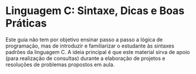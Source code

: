  # Linguagem C: Sintaxe, Dicas e Boas Práticas

 Este guia não tem por objetivo ensinar passo a passo a lógica de programação, mas de introduzir e familiarizar o estudante às sintaxes padrões da linguagem C.
 A ideia principal é que este material sirva de apoio (para realização de consultas) durante a elaboração de projetos e resoluções de problemas propostos em aula.
